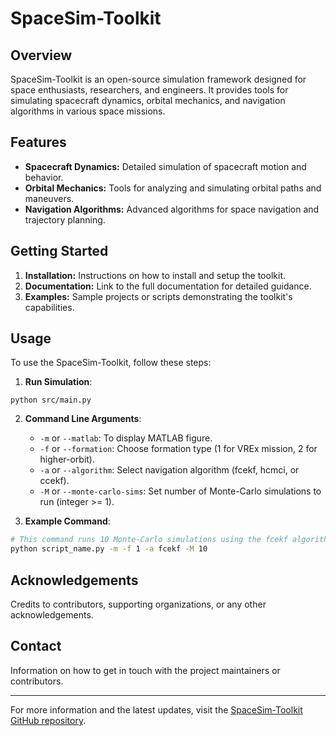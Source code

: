 # SpaceSim-Toolkit

## Overview
SpaceSim-Toolkit is an open-source simulation framework designed for space enthusiasts, researchers, and engineers. It provides tools for simulating spacecraft dynamics, orbital mechanics, and navigation algorithms in various space missions.

## Features
- **Spacecraft Dynamics:** Detailed simulation of spacecraft motion and behavior.
- **Orbital Mechanics:** Tools for analyzing and simulating orbital paths and maneuvers.
- **Navigation Algorithms:** Advanced algorithms for space navigation and trajectory planning.

## Getting Started
1. **Installation:** Instructions on how to install and setup the toolkit.
2. **Documentation:** Link to the full documentation for detailed guidance.
3. **Examples:** Sample projects or scripts demonstrating the toolkit's capabilities.

## Usage
To use the SpaceSim-Toolkit, follow these steps:

1. **Run Simulation**: 
```
python src/main.py
```
2. **Command Line Arguments**:
    - `-m` or `--matlab`: To display MATLAB figure.
    - `-f` or `--formation`: Choose formation type (1 for VREx mission, 2 for higher-orbit).
    - `-a` or `--algorithm`: Select navigation algorithm (fcekf, hcmci, or ccekf).
    - `-M` or `--monte-carlo-sims`: Set number of Monte-Carlo simulations to run (integer >= 1).

3. **Example Command**:
```bash
# This command runs 10 Monte-Carlo simulations using the fcekf algorithm for the VREx mission formation, with MATLAB visualization enabled.
python script_name.py -m -f 1 -a fcekf -M 10
```

## Acknowledgements
Credits to contributors, supporting organizations, or any other acknowledgements.

## Contact
Information on how to get in touch with the project maintainers or contributors.

---

For more information and the latest updates, visit the [SpaceSim-Toolkit GitHub repository](https://github.com/joaogaspar2001/SpaceSim-Toolkit).
